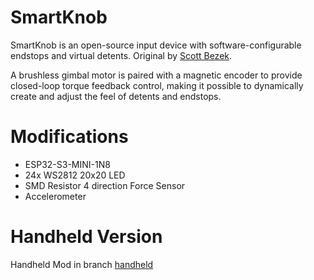 # SmartKnob
SmartKnob is an open-source input device with software-configurable endstops and virtual detents. Original by [Scott Bezek](https://github.com/scottbez1/smartknob).

A brushless gimbal motor is paired with a magnetic encoder to provide closed-loop torque feedback control, making it
possible to dynamically create and adjust the feel of detents and endstops.

# Modifications
- ESP32-S3-MINI-1N8
- 24x WS2812 20x20 LED
- SMD Resistor 4 direction Force Sensor
- Accelerometer

# Handheld Version
Handheld Mod in branch [handheld](https://github.com/LeonasAnony/smartknob_esp32-mini/tree/handheld)